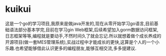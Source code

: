 # kuikui
这是一个go的学习项目,我原来是做java开发的,现在从零开始学习go语言,目前基础语法部分基本学完,目前在学习gin Web框架,后续希望加入gorm数据访问框架,日志框架等等,编程就是要动手,不然时间久了就会忘记.所以就想着做个成长养成的开源项目(做一套MES管理系统),实战过程中才能成长的更快,这算是个人的一个小乐趣.也希望能够借此认识更多的编程朋友,能够互相交流,多多提建议.
